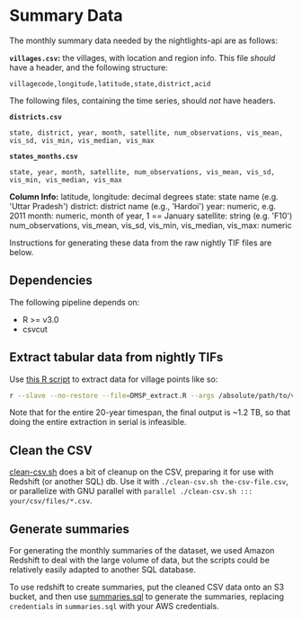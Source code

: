 # Summary Data

The monthly summary data needed by the nightlights-api are as follows:

**`villages.csv`:** the villages, with location and region info.
This file *should* have a header, and the following structure:
```
villagecode,longitude,latitude,state,district,acid
```

The following files, containing the time series, should *not* have headers.

**`districts.csv`**
```
state, district, year, month, satellite, num_observations, vis_mean, vis_sd, vis_min, vis_median, vis_max
```

**`states_months.csv`**
```
state, year, month, satellite, num_observations, vis_mean, vis_sd, vis_min, vis_median, vis_max
```

**Column Info:**
latitude, longitude: decimal degrees
state: state name (e.g. 'Uttar Pradesh')
district: district name (e.g., 'Hardoi')
year: numeric, e.g. 2011
month: numeric, month of year, 1 == January
satellite: string (e.g. 'F10')
num_observations, vis_mean, vis_sd, vis_min, vis_median, vis_max: numeric

Instructions for generating these data from the raw nightly TIF files are below.

## Dependencies

The following pipeline depends on:

 - R >= v3.0
 - csvcut

## Extract tabular data from nightly TIFs

Use [this R script](DMSP_extract.R) to extract data for village points like so:

```sh
r --slave --no-restore --file=DMSP_extract.R --args /absolute/path/to/village-points.shp input-dir output-dir
```

Note that for the entire 20-year timespan, the final output is ~1.2 TB, so that doing the entire extraction in serial is infeasible.


## Clean the CSV

[clean-csv.sh](clean-csv.sh) does a bit of cleanup on the CSV, preparing it for
use with Redshift (or another SQL) db.  Use it with `./clean-csv.sh
the-csv-file.csv`, or parallelize with GNU parallel with `parallel
./clean-csv.sh ::: your/csv/files/*.csv`.

## Generate summaries

For generating the monthly summaries of the dataset, we used Amazon Redshift to
deal with the large volume of data, but the scripts could be relatively easily
adapted to another SQL database.

To use redshift to create summaries, put the cleaned CSV data onto an S3
bucket, and then use [summaries.sql](summaries.sql) to generate the summaries,
replacing `credentials` in `summaries.sql` with your AWS credentials.

